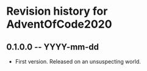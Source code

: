 # Revision history for AdventOfCode2020

## 0.1.0.0 -- YYYY-mm-dd

* First version. Released on an unsuspecting world.
